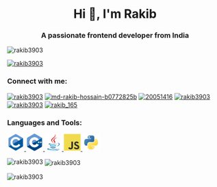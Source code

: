 <h1 align="center">Hi 👋, I'm Rakib</h1>
<h3 align="center">A passionate frontend developer from India</h3>

<p align="left"> <img src="https://komarev.com/ghpvc/?username=rakib3903&label=Profile%20views&color=0e75b6&style=flat" alt="rakib3903" /> </p>

<p align="left"> <a href="https://twitter.com/rakib3903" target="blank"><img src="https://img.shields.io/twitter/follow/rakib3903?logo=twitter&style=for-the-badge" alt="rakib3903" /></a> </p>

<h3 align="left">Connect with me:</h3>
<p align="left">
<a href="https://twitter.com/rakib3903" target="blank"><img align="center" src="https://raw.githubusercontent.com/rahuldkjain/github-profile-readme-generator/master/src/images/icons/Social/twitter.svg" alt="rakib3903" height="30" width="40" /></a>
<a href="https://linkedin.com/in/md-rakib-hossain-b0772825b" target="blank"><img align="center" src="https://raw.githubusercontent.com/rahuldkjain/github-profile-readme-generator/master/src/images/icons/Social/linked-in-alt.svg" alt="md-rakib-hossain-b0772825b" height="30" width="40" /></a>
<a href="https://stackoverflow.com/users/20051416" target="blank"><img align="center" src="https://raw.githubusercontent.com/rahuldkjain/github-profile-readme-generator/master/src/images/icons/Social/stack-overflow.svg" alt="20051416" height="30" width="40" /></a>
<a href="https://fb.com/rakib3903" target="blank"><img align="center" src="https://raw.githubusercontent.com/rahuldkjain/github-profile-readme-generator/master/src/images/icons/Social/facebook.svg" alt="rakib3903" height="30" width="40" /></a>
<a href="https://instagram.com/rakib3903" target="blank"><img align="center" src="https://raw.githubusercontent.com/rahuldkjain/github-profile-readme-generator/master/src/images/icons/Social/instagram.svg" alt="rakib3903" height="30" width="40" /></a>
<a href="https://codeforces.com/profile/rakib_165" target="blank"><img align="center" src="https://raw.githubusercontent.com/rahuldkjain/github-profile-readme-generator/master/src/images/icons/Social/codeforces.svg" alt="rakib_165" height="30" width="40" /></a>
</p>

<h3 align="left">Languages and Tools:</h3>
<p align="left"> <a href="https://www.cprogramming.com/" target="_blank" rel="noreferrer"> <img src="https://raw.githubusercontent.com/devicons/devicon/master/icons/c/c-original.svg" alt="c" width="40" height="40"/> </a> <a href="https://www.w3schools.com/cpp/" target="_blank" rel="noreferrer"> <img src="https://raw.githubusercontent.com/devicons/devicon/master/icons/cplusplus/cplusplus-original.svg" alt="cplusplus" width="40" height="40"/> </a> <a href="https://www.java.com" target="_blank" rel="noreferrer"> <img src="https://raw.githubusercontent.com/devicons/devicon/master/icons/java/java-original.svg" alt="java" width="40" height="40"/> </a> <a href="https://developer.mozilla.org/en-US/docs/Web/JavaScript" target="_blank" rel="noreferrer"> <img src="https://raw.githubusercontent.com/devicons/devicon/master/icons/javascript/javascript-original.svg" alt="javascript" width="40" height="40"/> </a> <a href="https://www.python.org" target="_blank" rel="noreferrer"> <img src="https://raw.githubusercontent.com/devicons/devicon/master/icons/python/python-original.svg" alt="python" width="40" height="40"/> </a> </p>

<p><img align="left" src="https://github-readme-stats.vercel.app/api/top-langs?username=rakib3903&show_icons=true&locale=en&layout=compact" alt="rakib3903" /></p>

<p>&nbsp;<img align="center" src="https://github-readme-stats.vercel.app/api?username=rakib3903&show_icons=true&locale=en" alt="rakib3903" /></p>

<p><img align="center" src="https://github-readme-streak-stats.herokuapp.com/?user=rakib3903&" alt="rakib3903" /></p>
